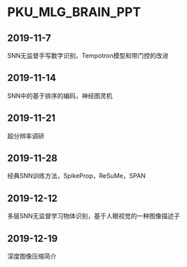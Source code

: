 # PKU_MLG_BRAIN_PPT
## 2019-11-7
SNN无监督手写数字识别，Tempotron模型和带门控的改进
## 2019-11-14
SNN中的基于排序的编码，神经图灵机
## 2019-11-21
超分辨率调研
## 2019-11-28
经典SNN训练方法，SpikeProp，ReSuMe，SPAN
## 2019-12-12
多层SNN无监督学习物体识别，基于人眼视觉的一种图像描述子
## 2019-12-19
深度图像压缩简介
